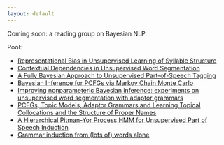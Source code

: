 ```yaml
---
layout: default
---
```


Coming soon: a reading group on Bayesian NLP.


Pool:

* [Representational Bias in Unsupervised Learning of Syllable Structure](http://www.aclweb.org/anthology/W05-0615)
* [Contextual Dependencies in Unsupervised Word Segmentation](http://www.aclweb.org/anthology/P/P06/P06-1085.pdf)
* [A Fully Bayesian Approach to Unsupervised Part-of-Speech Tagging](http://www.aclweb.org/anthology/P/P07/P07-1094.pdf)
* [Bayesian Inference for PCFGs via Markov Chain Monte Carlo](http://www.aclweb.org/anthology/N/N07/N07-1018.pdf)
* [Improving nonparameteric Bayesian inference: experiments on unsupervised word segmentation with adaptor grammars](http://www.aclweb.org/anthology/N09-1036)
* [PCFGs, Topic Models, Adaptor Grammars and Learning Topical Collocations and the Structure of Proper Names](http://www.aclweb.org/anthology/P10-1117)
* [A Hierarchical Pitman-Yor Process HMM for Unsupervised Part of Speech Induction](http://www.aclweb.org/anthology/P11-1087)
* [Grammar induction from (lots of) words alone](https://www.aclweb.org/anthology/C/C16/C16-1003.pdf)
